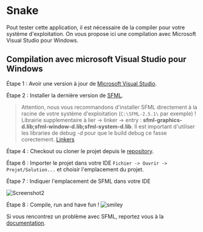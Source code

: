 # Snake

Pout tester cette application, il est nécessaire de la compiler pour votre système d'exploitation.
On vous propose ici une compilation avec Microsoft Visual Studio pour Windows.

## Compilation avec microsoft Visual Studio pour Windows

Étape 1 : Avoir une version à jour de [Microsoft Visual Studio](https://visualstudio.microsoft.com/fr/vs/).

Étape 2 : Installer la dernière version de [SFML](https://www.sfml-dev.org/download/sfml/2.5.1/index-fr.php).
> Attention, nous vous recommandons d'installer SFML directement à la racine de votre système d'exploitation (```C:\SFML-2.5.1\``` par exemple) !
Librairie supplementaire à lier -> linker -> entry  : **sfml-graphics-d.lib;sfml-window-d.lib;sfml-system-d.lib**. Il est important d'utiliser les libraries de debug *-d* pour que le build debug ce fasse corectement.
[Linkers](https://www.sfml-dev.org/tutorials/2.5/images/start-vc-link-libs.png)


Étape 4 : Checkout ou cloner le projet depuis le [repository](https://github.com/MyGg29/ProjetCpp2).

Étape 6 : Importer le projet dans votre IDE
```Fichier -> Ouvrir -> Projet/Solution...``` et choisir l'emplacement du projet.

Étape 7 : Indiquer l'emplacement de SFML dans votre IDE


![Screenshot2](https://www.sfml-dev.org/tutorials/2.5/images/start-vc-paths.png)

Étape 8 : Compile, run and have fun ! ![smiley](https://cdn3.iconfinder.com/data/icons/developperss/PNG/Smiley.png)

Si vous rencontrez un problème avec SFML, reportez vous à la [documentation](https://www.sfml-dev.org/tutorials/2.5/start-vc-fr.php).
